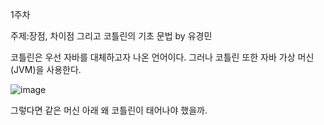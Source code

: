 1주차 

주제:장점, 차이점 그리고 코틀린의 기초 문법  by 유경민

코틀린은 우선 자바를 대체하고자 나온 언어이다. 
그러나 코틀린 또한 자바 가상 머신(JVM)을 사용한다. 

![image](https://github.com/youkm1/Kotlin_ANS.Study/assets/77780624/391f2aaf-cce5-4a71-a6e5-9033d654d172)



</tr>그렇다면 같은 머신 아래 왜 코틀린이 태어나야 했을까.


